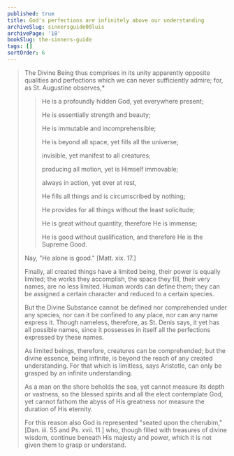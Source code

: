 ```yaml
---
published: true
title: God's perfections are infinitely above our understanding
archiveSlug: sinnersguide00luis
archivePage: '18'
bookSlug: the-sinners-guide
tags: []
sortOrder: 6
---
```


> The Divine Being thus comprises in its unity apparently opposite qualities and perfections which we can never sufficiently admire; for, as St. Augustine observes,\*
>
>> He is a profoundly hidden God, yet everywhere present;
>>
>> He is essentially strength and beauty;
>>
>> He is immutable and incomprehensible;
>>
>> He is beyond all space, yet fills all the universe;
>>
>> invisible, yet manifest to all creatures;
>>
>> producing all motion, yet is Himself immovable;
>>
>> always in action, yet ever at rest,
>>
>> He fills all things and is circumscribed by nothing;
>>
>> He provides for all things without the least solicitude;
>>
>> He is great without quantity, therefore He is immense;
>>
>> He is good without qualification, and therefore He is the Supreme Good.
>
> Nay, "He alone is good." [Matt. xix. 17.]
>
> Finally, all created things have a limited being, their power is equally limited; the works they accomplish, the space they fill, their very names, are no less limited. Human words can define them; they can be assigned a certain character and reduced to a certain species.
>
> But the Divine Substance cannot be defined nor comprehended under any species, nor can it be confined to any place, nor can any name express it. Though nameless, therefore, as St. Denis says, it yet has all possible names, since it possesses in itself all the perfections expressed by these names.
>
> As limited beings, therefore, creatures can be comprehended; but the divine essence, being infinite, is beyond the reach of any created understanding. For that which is limitless, says Aristotle, can only be grasped by an infinite understanding.
>
> As a man on the shore beholds the sea, yet cannot measure its depth or vastness, so the blessed spirits and all the elect contemplate God, yet cannot fathom the abyss of His greatness nor measure the duration of His eternity.
>
> For this reason also God is represented "seated upon the cherubim," [Dan. iii. 55 and Ps. xvii. 11.] who, though filled with treasures of divine wisdom, continue beneath His majesty and power, which it is not given them to grasp or understand.
